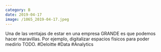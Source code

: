 ```yaml
--- 
category: B 
date: 2019-04-17 
image: /1065_2019-04-17.jpeg 
--- 
```


Una de las ventajas de estar en una empresa GRANDE es que podemos hacer maravillas. Por ejemplo, digitalizar espacios físicos para poder medirlo TODO. #Deloitte #Data #Analytics
